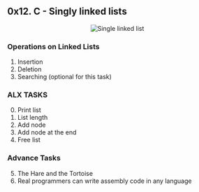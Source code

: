 ## 0x12. C - Singly linked lists
<p align="center"><img src="https://media.geeksforgeeks.org/wp-content/uploads/20220712172013/Singlelinkedlist.png" alt="Single linked list" /></p>

### Operations on Linked Lists
1. Insertion
2. Deletion
3. Searching (optional for this task)

### ALX TASKS
0. Print list
1. List length
2. Add node
3. Add node at the end
4. Free list

### Advance Tasks
5. The Hare and the Tortoise
6. Real programmers can write assembly code in any language
